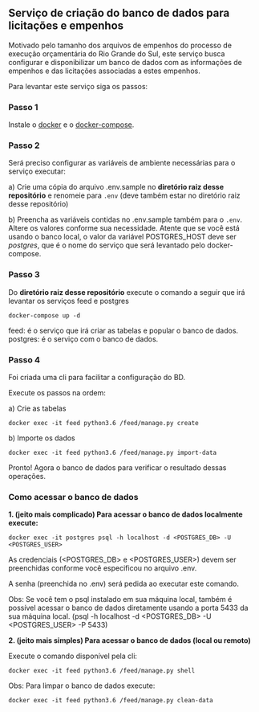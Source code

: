## Serviço de criação do banco de dados para licitações e empenhos

Motivado pelo tamanho dos arquivos de empenhos do processo de execução orçamentária do Rio Grande do Sul, este serviço busca configurar e disponibilizar um banco de dados com as informações de empenhos e das licitações associadas a estes empenhos.

Para levantar este serviço siga os passos:

### Passo 1
Instale o [docker](https://docs.docker.com/install/) e o [docker-compose](https://docs.docker.com/compose/install/).

### Passo 2

Será preciso configurar as variáveis de ambiente necessárias para o serviço executar:

a) Crie uma cópia do arquivo .env.sample no **diretório raiz desse repositório** e renomeie para `.env` (deve também estar no diretório raiz desse repositório)

b) Preencha as variáveis contidas no .env.sample também para o `.env`. Altere os valores conforme sua necessidade. Atente que se você está usando o banco local, o valor da variável POSTGRES_HOST deve ser *postgres*, que é o nome do serviço que será levantado pelo docker-compose.

### Passo 3

Do **diretório raiz desse repositório** execute o comando a seguir que irá levantar os serviços feed e postgres

```
docker-compose up -d
```

feed: é o serviço que irá criar as tabelas e popular o banco de dados.
postgres: é o serviço com o banco de dados.

### Passo 4

Foi criada uma cli para facilitar a configuração do BD.

Execute os passos na ordem:

a) Crie as tabelas
```
docker exec -it feed python3.6 /feed/manage.py create
```

b) Importe os dados
```
docker exec -it feed python3.6 /feed/manage.py import-data
```

Pronto! Agora o banco de dados para verificar o resultado dessas operações.

### **Como acessar o banco de dados**

**1. (jeito mais complicado) Para acessar o banco de dados localmente execute:**

```
docker exec -it postgres psql -h localhost -d <POSTGRES_DB> -U <POSTGRES_USER>
```

As credenciais (<POSTGRES_DB> e <POSTGRES_USER>) devem ser preenchidas conforme você especificou no arquivo .env.

A senha (preenchida no .env) será pedida ao executar este comando.

Obs: Se você tem o psql instalado em sua máquina local, também é possível acessar o banco de dados diretamente usando a porta 5433 da sua máquina local. (psql -h localhost -d <POSTGRES_DB> -U <POSTGRES_USER> -P 5433)

**2. (jeito mais simples) Para acessar o banco de dados (local ou remoto)**

Execute o comando disponível pela cli:

```
docker exec -it feed python3.6 /feed/manage.py shell
```

Obs:
Para limpar o banco de dados execute:
```
docker exec -it feed python3.6 /feed/manage.py clean-data
```

